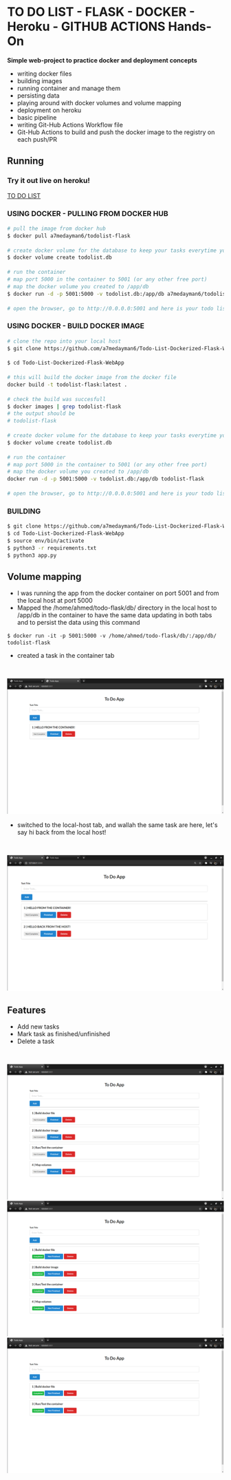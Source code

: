 # TO DO LIST - FLASK - DOCKER - Heroku - GITHUB ACTIONS Hands-On

<b>Simple web-project to practice docker and deployment concepts </b>
- writing docker files
- building images
- running container and manage them
- persisting data 
- playing around with docker volumes and volume mapping
- deployment on heroku
- basic pipeline
- writing Git-Hub Actions Workflow file
- Git-Hub Actions to build and push the docker image to the registry on each push/PR


## Running 

### Try it out live on heroku!
[TO DO LIST](https://todolist-flask-docker-practice.herokuapp.com/)

### USING DOCKER - PULLING FROM DOCKER HUB

```bash
# pull the image from docker hub
$ docker pull a7medayman6/todolist-flask

# create docker volume for the database to keep your tasks everytime you run ir
$ docker volume create todolist.db

# run the container
# map port 5000 in the container to 5001 (or any other free port)
# map the docker volume you created to /app/db 
$ docker run -d -p 5001:5000 -v todolist.db:/app/db a7medayman6/todolist-flask

# open the browser, go to http://0.0.0.0:5001 and here is your todo list up and running
```

### USING DOCKER - BUILD DOCKER IMAGE

```bash
# clone the repo into your local host
$ git clone https://github.com/a7medayman6/Todo-List-Dockerized-Flask-WebApp

$ cd Todo-List-Dockerized-Flask-WebApp

# this will build the docker image from the docker file
docker build -t todolist-flask:latest .

# check the build was succesfull
$ docker images | grep todolist-flask
# the output should be
# todolist-flask

# create docker volume for the database to keep your tasks everytime you run it
$ docker volume create todolist.db

# run the container
# map port 5000 in the container to 5001 (or any other free port)
# map the docker volume you created to /app/db 
docker run -d -p 5001:5000 -v todolist.db:/app/db todolist-flask

# open the browser, go to http://0.0.0.0:5001 and here is your todo list up and running
```
### BUILDING

```bash
$ git clone https://github.com/a7medayman6/Todo-List-Dockerized-Flask-WebApp
$ cd Todo-List-Dockerized-Flask-WebApp
$ source env/bin/activate
$ python3 -r requirements.txt
$ python3 app.py
```
## Volume mapping 
- I was running the app from the docker container on port 5001 and from the local host at port 5000 
- Mapped the /home/ahmed/todo-flask/db/ directory in the local host to /app/db in the container to have the same data updating in both tabs and to persist the data using this command
```docker 
$ docker run -it -p 5001:5000 -v /home/ahmed/todo-flask/db/:/app/db/ todolist-flask
```
- created a task in the container tab
<br>

![Image of the app from container](Screenshots/3.png)

- switched to the local-host tab, and wallah the same task are here, let's say hi back from the local host!
<br>

![Image of the app from local-host](Screenshots/4.png)

## Features
- Add new tasks
- Mark task as finished/unfinished
- Delete a task
<br>

![add tasks](Screenshots/5.png)
![mark as finished](Screenshots/6.png)
![delete tasks](Screenshots/7.png)
